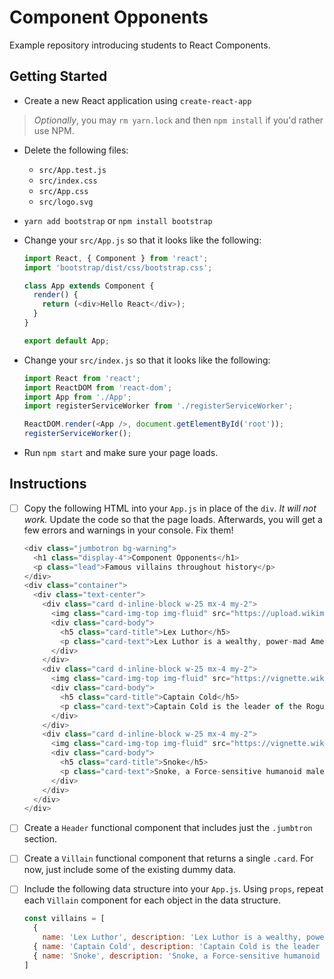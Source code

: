 # Component Opponents

Example repository introducing students to React Components.

## Getting Started

- Create a new React application using `create-react-app`

> _Optionally_, you may `rm yarn.lock` and then `npm install` if you'd rather use NPM.

- Delete the following files:
  * `src/App.test.js`
  * `src/index.css`
  * `src/App.css`
  * `src/logo.svg`

- `yarn add bootstrap` or `npm install bootstrap`

- Change your `src/App.js` so that it looks like the following:
  ```js
  import React, { Component } from 'react';
  import 'bootstrap/dist/css/bootstrap.css';

  class App extends Component {
    render() {
      return (<div>Hello React</div>);
    }
  }

  export default App;
  ```

- Change your `src/index.js` so that it looks like the following:
  ```js
  import React from 'react';
  import ReactDOM from 'react-dom';
  import App from './App';
  import registerServiceWorker from './registerServiceWorker';

  ReactDOM.render(<App />, document.getElementById('root'));
  registerServiceWorker();
  ```

- Run `npm start` and make sure your page loads.

## Instructions

- [ ] Copy the following HTML into your `App.js` in place of the `div`. _It will not work._ Update the code so that the page loads. Afterwards, you will get a few errors and warnings in your console. Fix them!
  ```js
  <div class="jumbotron bg-warning">
    <h1 class="display-4">Component Opponents</h1>
    <p class="lead">Famous villains throughout history</p>
  </div>
  <div class="container">
    <div class="text-center">
      <div class="card d-inline-block w-25 mx-4 my-2">
        <img class="card-img-top img-fluid" src="https://upload.wikimedia.org/wikipedia/en/thumb/d/d5/LexLuthor1.png/250px-LexLuthor1.png"/>
        <div class="card-body">
          <h5 class="card-title">Lex Luthor</h5>
          <p class="card-text">Lex Luthor is a wealthy, power-mad American business magnate, ingenious engineer, philanthropist to the city of Metropolis, and one of the most intelligent people in the world.</p>
        </div>
      </div>
      <div class="card d-inline-block w-25 mx-4 my-2">
        <img class="card-img-top img-fluid" src="https://vignette.wikia.nocookie.net/theflash/images/5/5a/Captain_Cold_Wentworth_Miller-14.jpg/revision/latest?cb=20150512045523"/>
        <div class="card-body">
          <h5 class="card-title">Captain Cold</h5>
          <p class="card-text">Captain Cold is the leader of the Rogues, a loose criminal association, as well as the older brother of Golden Glider.</p>
        </div>
      </div>
      <div class="card d-inline-block w-25 mx-4 my-2">
        <img class="card-img-top img-fluid" src="https://vignette.wikia.nocookie.net/starwars/images/e/ed/Snoke_TLJ.png/revision/latest?cb=20180105001738"/>
        <div class="card-body">
          <h5 class="card-title">Snoke</h5>
          <p class="card-text">Snoke, a Force-sensitive humanoid male alien, was the Supreme Leader of the First Order and a powerful practitioner of the dark side of the Force.</p>
        </div>
      </div>
    </div>
  </div>
  ```

- [ ] Create a `Header` functional component that includes just the `.jumbtron` section.

- [ ] Create a `Villain` functional component that returns a single `.card`. For now, just include some of the existing dummy data.

- [ ] Include the following data structure into your `App.js`. Using `props`, repeat each `Villain` component for each object in the data structure.
  ```js
  const villains = [
    {
      name: 'Lex Luthor', description: 'Lex Luthor is a wealthy, power-mad American business magnate, ingenious engineer, philanthropist to the city of Metropolis, and one of the most intelligent people in the world.', imageUrl: 'https://upload.wikimedia.org/wikipedia/en/thumb/d/d5/LexLuthor1.png/250px-LexLuthor1.png' },
    { name: 'Captain Cold', description: 'Captain Cold is the leader of the Rogues, a loose criminal association, as well as the older brother of Golden Glider.', imageUrl: 'https://vignette.wikia.nocookie.net/theflash/images/5/5a/Captain_Cold_Wentworth_Miller-14.jpg/revision/latest?cb=20150512045523' },
    { name: 'Snoke', description: 'Snoke, a Force-sensitive humanoid male alien, was the Supreme Leader of the First Order and a powerful practitioner of the dark side of the Force.', imageUrl: 'https://vignette.wikia.nocookie.net/starwars/images/e/ed/Snoke_TLJ.png/revision/latest?cb=20180105001738' }
  ]
  ```
